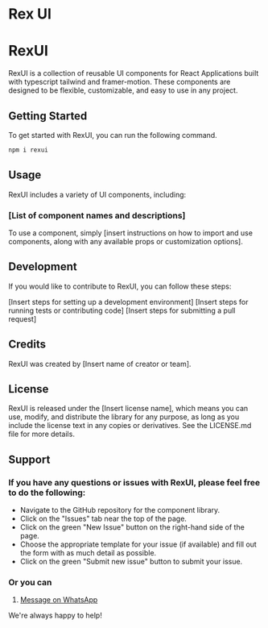 # Rex UI

# RexUI

RexUI is a collection of reusable UI components for React Applications built with typescript tailwind and framer-motion. These components are designed to be flexible, customizable, and easy to use in any project.

## Getting Started

To get started with RexUI, you can run the following command.

```bash
npm i rexui
```

## Usage

RexUI includes a variety of UI components, including:

### [List of component names and descriptions]

To use a component, simply [insert instructions on how to import and use components, along with any available props or customization options].

## Development

If you would like to contribute to RexUI, you can follow these steps:

[Insert steps for setting up a development environment]
[Insert steps for running tests or contributing code]
[Insert steps for submitting a pull request]

## Credits

RexUI was created by [Insert name of creator or team].

## License

RexUI is released under the [Insert license name], which means you can use, modify, and distribute the library for any purpose, as long as you include the license text in any copies or derivatives. See the LICENSE.md file for more details.

## Support

### If you have any questions or issues with RexUI, please feel free to do the following:

-    Navigate to the GitHub repository for the component library.
-    Click on the "Issues" tab near the top of the page.
-    Click on the green "New Issue" button on the right-hand side of the page.
-    Choose the appropriate template for your issue (if available) and fill out the form with as much detail as possible.
-    Click on the green "Submit new issue" button to submit your issue.

### Or you can

1. [Message on WhatsApp](whatsapp://send?phone=2348124339837&text=I%2C%20would%2C%20like%2C%20to%2C%20ask%2C%20some%2C%20quextions%2C%20about%2C%20RexUI%3F)

We're always happy to help!
